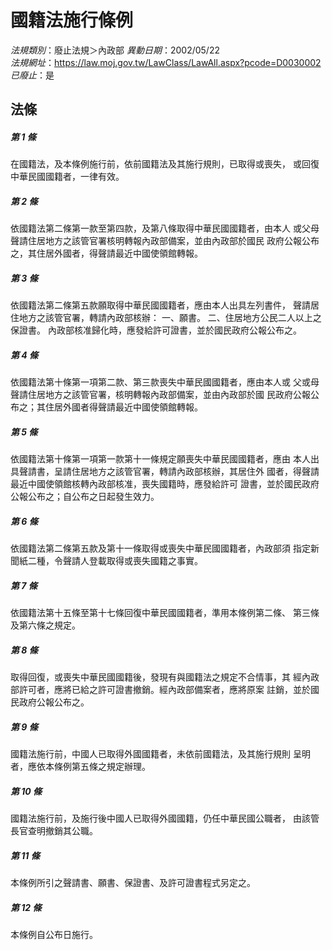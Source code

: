 # 國籍法施行條例

*法規類別*：廢止法規＞內政部
*異動日期*：2002/05/22  
*法規網址*：https://law.moj.gov.tw/LawClass/LawAll.aspx?pcode=D0030002
*已廢止*：是


## 法條
##### 第 1 條
在國籍法，及本條例施行前，依前國籍法及其施行規則，已取得或喪失，
或回復中華民國國籍者，一律有效。


##### 第 2 條
依國籍法第二條第一款至第四款，及第八條取得中華民國國籍者，由本人
或父母聲請住居地方之該管官署核明轉報內政部備案，並由內政部於國民
政府公報公布之，其住居外國者，得聲請最近中國使領館轉報。


##### 第 3 條
依國籍法第二條第五款願取得中華民國國籍者，應由本人出具左列書件，
聲請居住地方之該管官署，轉請內政部核辦：
一、願書。
二、住居地方公民二人以上之保證書。
內政部核准歸化時，應發給許可證書，並於國民政府公報公布之。


##### 第 4 條
依國籍法第十條第一項第二款、第三款喪失中華民國國籍者，應由本人或
父或母聲請住居地方之該管官署，核明轉報內政部備案，並由內政部於國
民政府公報公布之；其住居外國者得聲請最近中國使領館轉報。


##### 第 5 條
依國籍法第十條第一項第一款第十一條規定願喪失中華民國國籍者，應由
本人出具聲請書，呈請住居地方之該管官署，轉請內政部核辦，其居住外
國者，得聲請最近中國使領館核轉內政部核准，喪失國籍時，應發給許可
證書，並於國民政府公報公布之；自公布之日起發生效力。


##### 第 6 條
依國籍法第二條第五款及第十一條取得或喪失中華民國國籍者，內政部須
指定新聞紙二種，令聲請人登載取得或喪失國籍之事實。


##### 第 7 條
依國籍法第十五條至第十七條回復中華民國國籍者，準用本條例第二條、
第三條及第六條之規定。

##### 第 8 條
取得回復，或喪失中華民國國籍後，發現有與國籍法之規定不合情事，其
經內政部許可者，應將已給之許可證書撤銷。經內政部備案者，應將原案
註銷，並於國民政府公報公布之。


##### 第 9 條
國籍法施行前，中國人已取得外國國籍者，未依前國籍法，及其施行規則
呈明者，應依本條例第五條之規定辦理。


##### 第 10 條
國籍法施行前，及施行後中國人已取得外國國籍，仍任中華民國公職者，
由該管長官查明撤銷其公職。


##### 第 11 條
本條例所引之聲請書、願書、保證書、及許可證書程式另定之。


##### 第 12 條
本條例自公布日施行。



